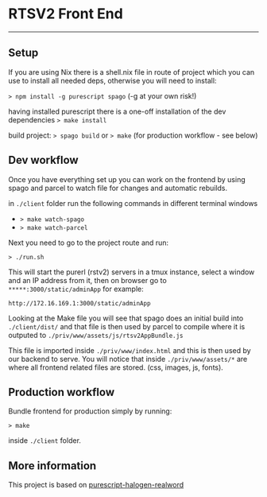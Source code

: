 # RTSV2 Front End

-------------------------------------------------------------------------------

## Setup

If you are using Nix there is a shell.nix file in route of project which you
can use to install all needed deps, otherwise you will need to install:

`> npm install -g purescript spago`
(-g at your own risk!)

having installed purescript there is a one-off installation of the dev dependencies
`> make install`

build project:
`> spago build`
or
`> make` (for production workflow - see below)


## Dev workflow

Once you have everything set up you can work on the frontend by using spago and
parcel to watch file for changes and automatic rebuilds.

in `./client` folder run the following commands in different terminal windows

  * `> make watch-spago`
  * `> make watch-parcel`

Next you need to go to the project route and run:

`> ./run.sh`

This will start the purerl (rstv2) servers in a tmux instance, select a window and an IP
address from it, then on browser go to `*****:3000/static/adminApp` for example:

`http://172.16.169.1:3000/static/adminApp`

Looking at the Make file you will see that spago does an initial build into
`./client/dist/` and that file is then used by parcel to compile where it is
outputed to `./priv/www/assets/js/rtsv2AppBundle.js`

This file is imported inside `./priv/www/index.html` and this is then used by our
backend to serve. You will notice that inside `./priv/www/assets/*` are where
all frontend related files are stored. (css, images, js, fonts).


## Production workflow

Bundle frontend for production simply by running:

`> make`

inside `./client` folder.


## More information

This project is based on [purescript-halogen-realword](https://github.com/thomashoneyman/purescript-halogen-realworld)
